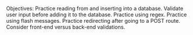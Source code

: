 Objectives:
Practice reading from and inserting into a database.
Validate user input before adding it to the database.
Practice using regex.
Practice using flash messages.
Practice redirecting after going to a POST route.
Consider front-end versus back-end validations.
